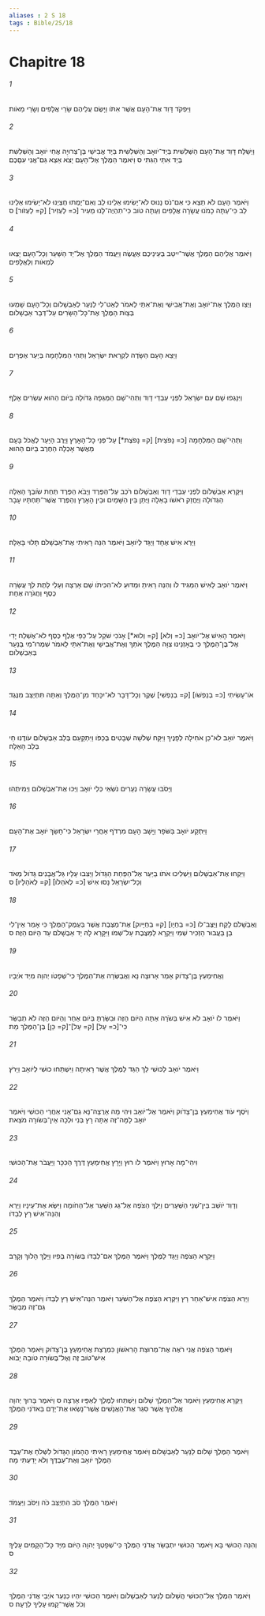 ```yaml
---
aliases : 2 S 18
tags : Bible/2S/18
---
```


# Chapitre 18

###### 1
וַיִּפְקֹד דָּוִד אֶת־הָעָם אֲשֶׁר אִתֹּו וַיָּשֶׂם עֲלֵיהֶם שָׂרֵי אֲלָפִים וְשָׂרֵי מֵאֹות׃
###### 2
וַיְשַׁלַּח דָּוִד אֶת־הָעָם הַשְּׁלִשִׁית בְּיַד־יֹואָב וְהַשְּׁלִשִׁית בְּיַד אֲבִישַׁי בֶּן־צְרוּיָה אֲחִי יֹואָב וְהַשְּׁלִשִׁת בְּיַד אִתַּי הַגִּתִּי ס וַיֹּאמֶר הַמֶּלֶךְ אֶל־הָעָם יָצֹא אֵצֵא גַּם־אֲנִי עִםָּכֶם׃
###### 3
וַיֹּאמֶר הָעָם לֹא תֵצֵא כִּי אִם־נֹס נָנוּס לֹא־יָשִׂימוּ אֵלֵינוּ לֵב וְאִם־יָמֻתוּ חֶצְיֵנוּ לֹא־יָשִׂימוּ אֵלֵינוּ לֵב כִּי־עַתָּה כָמֹנוּ עֲשָׂרָה אֲלָפִים וְעַתָּה טֹוב כִּי־תִהְיֶה־לָּנוּ מֵעִיר [כ= לַעְזִיר] [ק= לַעְזֹור]׃ ס
###### 4
וַיֹּאמֶר אֲלֵיהֶם הַמֶּלֶךְ אֲשֶׁר־יִיטַב בְּעֵינֵיכֶם אֶעֱשֶׂה וַיַּעֲמֹד הַמֶּלֶךְ אֶל־יַד הַשַּׁעַר וְכָל־הָעָם יָצְאוּ לְמֵאֹות וְלַאֲלָפִים׃
###### 5
וַיְצַו הַמֶּלֶךְ אֶת־יֹואָב וְאֶת־אֲבִישַׁי וְאֶת־אִתַּי לֵאמֹר לְאַט־לִי לַנַּעַר לְאַבְשָׁלֹום וְכָל־הָעָם שָׁמְעוּ בְּצַוֹּת הַמֶּלֶךְ אֶת־כָּל־הַשָּׂרִים עַל־דְּבַר אַבְשָׁלֹום׃
###### 6
וַיֵּצֵא הָעָם הַשָּׂדֶה לִקְרַאת יִשְׂרָאֵל וַתְּהִי הַמִּלְחָמָה בְּיַעַר אֶפְרָיִם׃
###### 7
וַיִּנָּגְפוּ שָׁם עַם יִשְׂרָאֵל לִפְנֵי עַבְדֵי דָוִד וַתְּהִי־שָׁם הַמַּגֵּפָה גְדֹולָה בַּיֹּום הַהוּא עֶשְׂרִים אָלֶף׃
###### 8
וַתְּהִי־שָׁם הַמִּלְחָמָה [כ= נָפֹצֵית] [ק= נָפֹצֶת*] עַל־פְּנֵי כָל־הָאָרֶץ וַיֶּרֶב הַיַּעַר לֶאֱכֹל בָּעָם מֵאֲשֶׁר אָכְלָה הַחֶרֶב בַּיֹּום הַהוּא׃
###### 9
וַיִּקָּרֵא אַבְשָׁלֹום לִפְנֵי עַבְדֵי דָוִד וְאַבְשָׁלֹום רֹכֵב עַל־הַפֶּרֶד וַיָּבֹא הַפֶּרֶד תַּחַת שֹׂובֶךְ הָאֵלָה הַגְּדֹולָה וַיֶּחֱזַק רֹאשֹׁו בָאֵלָה וַיֻּתַּן בֵּין הַשָּׁמַיִם וּבֵין הָאָרֶץ וְהַפֶּרֶד אֲשֶׁר־תַּחְתָּיו עָבָר׃
###### 10
וַיַּרְא אִישׁ אֶחָד וַיַּגֵּד לְיֹואָב וַיֹּאמֶר הִנֵּה רָאִיתִי אֶת־אַבְשָׁלֹם תָּלוּי בָּאֵלָה׃
###### 11
וַיֹּאמֶר יֹואָב לָאִישׁ הַמַּגִּיד לֹו וְהִנֵּה רָאִיתָ וּמַדּוּעַ לֹא־הִכִּיתֹו שָׁם אָרְצָה וְעָלַי לָתֶת לְךָ עֲשָׂרָה כֶסֶף וַחֲגֹרָה אֶחָת׃
###### 12
וַיֹּאמֶר הָאִישׁ אֶל־יֹואָב [כ= וְלֹא] [ק= וְלוּא*] אָנֹכִי שֹׁקֵל עַל־כַּפַּי אֶלֶף כֶּסֶף לֹא־אֶשְׁלַח יָדִי אֶל־בֶּן־הַמֶּלֶךְ כִּי בְאָזְנֵינוּ צִוָּה הַמֶּלֶךְ אֹתְךָ וְאֶת־אֲבִישַׁי וְאֶת־אִתַּי לֵאמֹר שִׁמְרוּ־מִי בַּנַּעַר בְּאַבְשָׁלֹום׃
###### 13
אֹו־עָשִׂיתִי [כ= בְנַפְשֹׁו] [ק= בְנַפְשִׁי] שֶׁקֶר וְכָל־דָּבָר לֹא־יִכָּחֵד מִן־הַמֶּלֶךְ וְאַתָּה תִּתְיַצֵּב מִנֶּגֶד׃
###### 14
וַיֹּאמֶר יֹואָב לֹא־כֵן אֹחִילָה לְפָנֶיךָ וַיִּקַּח שְׁלֹשָׁה שְׁבָטִים בְּכַפֹּו וַיִּתְקָעֵם בְּלֵב אַבְשָׁלֹום עֹודֶנּוּ חַי בְּלֵב הָאֵלָה׃
###### 15
וַיָּסֹבּוּ עֲשָׂרָה נְעָרִים נֹשְׂאֵי כְּלֵי יֹואָב וַיַּכּוּ אֶת־אַבְשָׁלֹום וַיְמִיתֻהוּ׃
###### 16
וַיִּתְקַע יֹואָב בַּשֹּׁפָר וַיָּשָׁב הָעָם מִרְדֹף אַחֲרֵי יִשְׂרָאֵל כִּי־חָשַׂךְ יֹואָב אֶת־הָעָם׃
###### 17
וַיִּקְחוּ אֶת־אַבְשָׁלֹום וַיַּשְׁלִיכוּ אֹתֹו בַיַּעַר אֶל־הַפַּחַת הַגָּדֹול וַיַּצִּבוּ עָלָיו גַּל־אֲבָנִים גָּדֹול מְאֹד וְכָל־יִשְׂרָאֵל נָסוּ אִישׁ [כ= לְאֹהֵלֹו] [ק= לְאֹהָלָיו]׃ ס
###### 18
וְאַבְשָׁלֹם לָקַח וַיַּצֶּב־לֹו [כ= בְחַיָו] [ק= בְחַיָּיוק] אֶת־מַצֶּבֶת אֲשֶׁר בְּעֵמֶק־הַמֶּלֶךְ כִּי אָמַר אֵין־לִי בֵן בַּעֲבוּר הַזְכִּיר שְׁמִי וַיִּקְרָא לַמַּצֶּבֶת עַל־שְׁמֹו וַיִּקָּרֵא לָהּ יַד אַבְשָׁלֹם עַד הַיֹּום הַזֶּה׃ ס
###### 19
וַאֲחִימַעַץ בֶּן־צָדֹוק אָמַר אָרוּצָה נָּא וַאֲבַשְּׂרָה אֶת־הַמֶּלֶךְ כִּי־שְׁפָטֹו יְהוָה מִיַּד אֹיְבָיו׃
###### 20
וַיֹּאמֶר לֹו יֹואָב לֹא אִישׁ בְּשֹׂרָה אַתָּה הַיֹּום הַזֶּה וּבִשַּׂרְתָּ בְּיֹום אַחֵר וְהַיֹּום הַזֶּה לֹא תְבַשֵּׂר כִּי־[כ= עַל] [ק= עַל]־[ק= כֵּן] בֶּן־הַמֶּלֶךְ מֵת׃
###### 21
וַיֹּאמֶר יֹואָב לַכּוּשִׁי לֵךְ הַגֵּד לַמֶּלֶךְ אֲשֶׁר רָאִיתָה וַיִּשְׁתַּחוּ כוּשִׁי לְיֹואָב וַיָּרֹץ׃
###### 22
וַיֹּסֶף עֹוד אֲחִימַעַץ בֶּן־צָדֹוק וַיֹּאמֶר אֶל־יֹואָב וִיהִי מָה אָרֻצָה־נָּא גַם־אָנִי אַחֲרֵי הַכּוּשִׁי וַיֹּאמֶר יֹואָב לָמָּה־זֶּה אַתָּה רָץ בְּנִי וּלְכָה אֵין־בְּשֹׂורָה מֹצֵאת׃
###### 23
וִיהִי־מָה אָרוּץ וַיֹּאמֶר לֹו רוּץ וַיָּרָץ אֲחִימַעַץ דֶּרֶךְ הַכִּכָּר וַיַּעֲבֹר אֶת־הַכּוּשִׁי׃
###### 24
וְדָוִד יֹושֵׁב בֵּין־שְׁנֵי הַשְּׁעָרִים וַיֵּלֶךְ הַצֹּפֶה אֶל־גַּג הַשַּׁעַר אֶל־הַחֹומָה וַיִּשָּׂא אֶת־עֵינָיו וַיַּרְא וְהִנֵּה־אִישׁ רָץ לְבַדֹּו׃
###### 25
וַיִּקְרָא הַצֹּפֶה וַיַּגֵּד לַמֶּלֶךְ וַיֹּאמֶר הַמֶּלֶךְ אִם־לְבַדֹּו בְּשֹׂורָה בְּפִיו וַיֵּלֶךְ הָלֹוךְ וְקָרֵב׃
###### 26
וַיַּרְא הַצֹּפֶה אִישׁ־אַחֵר רָץ וַיִּקְרָא הַצֹּפֶה אֶל־הַשֹּׁעֵר וַיֹּאמֶר הִנֵּה־אִישׁ רָץ לְבַדֹּו וַיֹּאמֶר הַמֶּלֶךְ גַּם־זֶה מְבַשֵּׂר׃
###### 27
וַיֹּאמֶר הַצֹּפֶה אֲנִי רֹאֶה אֶת־מְרוּצַת הָרִאשֹׁון כִּמְרֻצַת אֲחִימַעַץ בֶּן־צָדֹוק וַיֹּאמֶר הַמֶּלֶךְ אִישׁ־טֹוב זֶה וְאֶל־בְּשֹׂורָה טֹובָה יָבֹוא׃
###### 28
וַיִּקְרָא אֲחִימַעַץ וַיֹּאמֶר אֶל־הַמֶּלֶךְ שָׁלֹום וַיִּשְׁתַּחוּ לַמֶּלֶךְ לְאַפָּיו אָרְצָה ס וַיֹּאמֶר בָּרוּךְ יְהוָה אֱלֹהֶיךָ אֲשֶׁר סִגַּר אֶת־הָאֲנָשִׁים אֲשֶׁר־נָשְׂאוּ אֶת־יָדָם בַּאדֹנִי הַמֶּלֶךְ׃
###### 29
וַיֹּאמֶר הַמֶּלֶךְ שָׁלֹום לַנַּעַר לְאַבְשָׁלֹום וַיֹּאמֶר אֲחִימַעַץ רָאִיתִי הֶהָמֹון הַגָּדֹול לִשְׁלֹחַ אֶת־עֶבֶד הַמֶּלֶךְ יֹואָב וְאֶת־עַבְדֶּךָ וְלֹא יָדַעְתִּי מָה׃
###### 30
וַיֹּאמֶר הַמֶּלֶךְ סֹב הִתְיַצֵּב כֹּה וַיִּסֹּב וַיַּעֲמֹד׃
###### 31
וְהִנֵּה הַכּוּשִׁי בָּא וַיֹּאמֶר הַכּוּשִׁי יִתְבַּשֵּׂר אֲדֹנִי הַמֶּלֶךְ כִּי־שְׁפָטְךָ יְהוָה הַיֹּום מִיַּד כָּל־הַקָּמִים עָלֶיךָ׃ ס
###### 32
וַיֹּאמֶר הַמֶּלֶךְ אֶל־הַכּוּשִׁי הֲשָׁלֹום לַנַּעַר לְאַבְשָׁלֹום וַיֹּאמֶר הַכּוּשִׁי יִהְיוּ כַנַּעַר אֹיְבֵי אֲדֹנִי הַמֶּלֶךְ וְכֹל אֲשֶׁר־קָמוּ עָלֶיךָ לְרָעָה׃ ס
